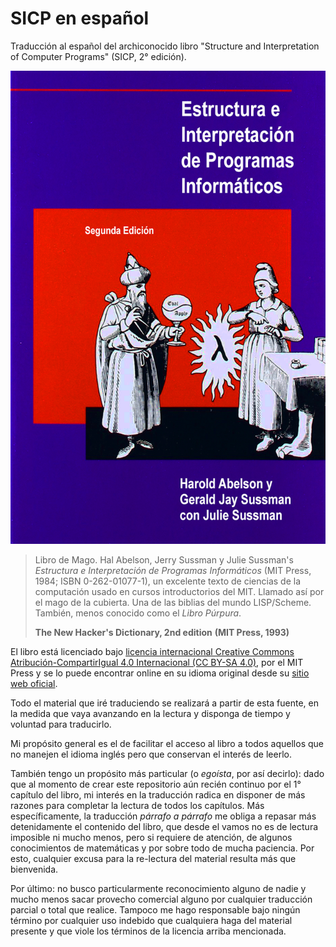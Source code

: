 # SICP en español

Traducción al español del archiconocido libro "Structure and Interpretation
of Computer Programs" (SICP, 2° edición).

![Imagen](/imagenes/SICP-traducido.png)

> Libro de Mago. Hal Abelson, Jerry Sussman y Julie Sussman's *Estructura e Interpretación de Programas Informáticos* (MIT Press, 1984; ISBN 0-262-01077-1), un excelente texto de ciencias de la computación usado en cursos introductorios del MIT. Llamado así por el mago de la cubierta. Una de las biblias del mundo LISP/Scheme. También, menos conocido como el *Libro Púrpura*.
>
> **The New Hacker's Dictionary, 2nd edition**
> **(MIT Press, 1993)**

El libro está licenciado bajo [licencia internacional Creative Commons Atribución-CompartirIgual 4.0 Internacional (CC BY-SA 4.0)](https://creativecommons.org/licenses/by-sa/4.0/deed.es), por el MIT Press y se lo puede encontrar online en su idioma original desde su [sitio web oficial](https://mitpress.mit.edu/sites/default/files/sicp/index.html). 

Todo el material que iré traduciendo se realizará a partir de esta fuente, en la medida que vaya avanzando en la lectura y disponga de tiempo y voluntad para traducirlo.

Mi propósito general es el de facilitar el acceso al libro a todos aquellos que no manejen el idioma inglés pero que conservan el interés de leerlo.

También tengo un propósito más particular (o *egoísta*, por así decirlo): dado que al momento de crear este repositorio aún recién continuo por el 1° capítulo del libro, mi interés en la traducción radica en disponer de más razones para completar la lectura de todos los capítulos. Más específicamente, la traducción *párrafo a párrafo* me obliga a repasar más detenidamente el contenido del libro, que desde el vamos no es de lectura imposible ni mucho menos, pero si requiere de atención, de algunos conocimientos de matemáticas y por sobre todo de mucha paciencia. Por esto, cualquier excusa para la re-lectura del material resulta más que bienvenida.

Por último: no busco particularmente reconocimiento alguno de nadie y mucho menos sacar provecho comercial alguno por cualquier traducción parcial o total que realice. Tampoco me hago responsable bajo ningún término por cualquier uso indebido que cualquiera haga del material presente y que viole los términos de la licencia arriba mencionada.